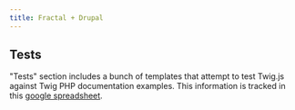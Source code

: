 ```yaml
---
title: Fractal + Drupal
---
```


## Tests

"Tests" section includes a bunch of templates that attempt to test Twig.js against Twig PHP documentation examples. This information is tracked in this [google spreadsheet](https://docs.google.com/spreadsheets/d/1MMgo8dvcZ2sO-LrJaR9-ZAVFqNzL8-WonIzC3fnwy9Y/edit?usp=sharing).
